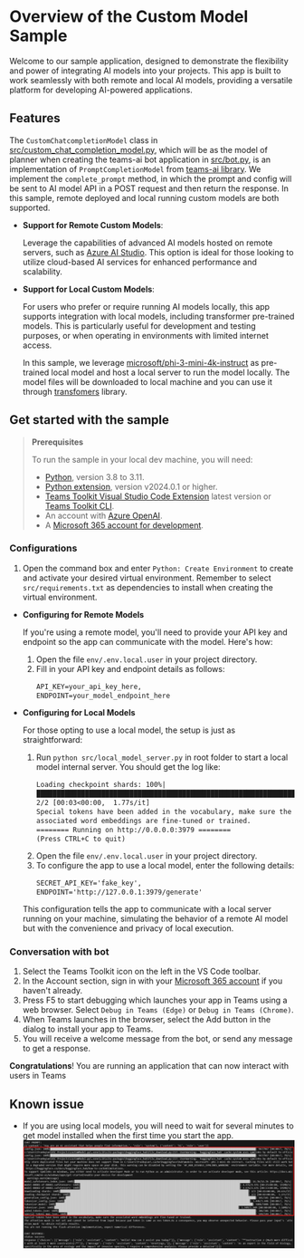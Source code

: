 # Overview of the Custom Model Sample

Welcome to our sample application, designed to demonstrate the flexibility and power of integrating AI models into your projects. This app is built to work seamlessly with both remote and local AI models, providing a versatile platform for developing AI-powered applications.

## Features

The `CustomChatcompletionModel` class in [src/custom_chat_completion_model.py](src\custom_chat_completion_model.py), which will be as the model of planner when creating the teams-ai bot application in [src/bot.py](src\bot.py), is an implementation of `PromptCompletionModel` from [teams-ai library](https://github.com/microsoft/teams-ai/blob/main/python/packages/ai/teams/ai/models/prompt_completion_model.py). We implement the `complete_prompt` method, in which the prompt and config will be sent to AI model API in a POST request and then return the response. In this sample, remote deployed and local running custom models are both supported.

- **Support for Remote Custom Models**: 

    Leverage the capabilities of advanced AI models hosted on remote servers, such as [Azure AI Studio](https://ai.azure.com/). This option is ideal for those looking to utilize cloud-based AI services for enhanced performance and scalability.
- **Support for Local Custom Models**: 

    For users who prefer or require running AI models locally, this app supports integration with local models, including transformer pre-trained models. This is particularly useful for development and testing purposes, or when operating in environments with limited internet access.
    
    In this sample, we leverage [microsoft/phi-3-mini-4k-instruct](https://huggingface.co/microsoft/Phi-3-mini-4k-instruct) as pre-trained local model and host a local server to run the model locally. The model files will be downloaded to local machine and you can use it through [transfomers](https://github.com/huggingface/transformers/blob/main/docs/source/en/model_doc/phi3.md) library.


## Get started with the sample

> **Prerequisites**
>
> To run the sample in your local dev machine, you will need:
>
> - [Python](https://www.python.org/), version 3.8 to 3.11.
> - [Python extension](https://code.visualstudio.com/docs/languages/python), version v2024.0.1 or higher.
> - [Teams Toolkit Visual Studio Code Extension](https://aka.ms/teams-toolkit) latest version or [Teams Toolkit CLI](https://aka.ms/teams-toolkit-cli).
> - An account with [Azure OpenAI](https://aka.ms/oai/access).
> - A [Microsoft 365 account for development](https://docs.microsoft.com/microsoftteams/platform/toolkit/accounts).

### Configurations
1. Open the command box and enter `Python: Create Environment` to create and activate your desired virtual environment. Remember to select `src/requirements.txt` as dependencies to install when creating the virtual environment.

* **Configuring for Remote Models**

    If you're using a remote model, you'll need to provide your API key and endpoint so the app can communicate with the model. Here's how:

    1. Open the file `env/.env.local.user` in your project directory.
    2. Fill in your API key and endpoint details as follows:
        ```
        API_KEY=your_api_key_here,
        ENDPOINT=your_model_endpoint_here
        ```
* **Configuring for Local Models**

    For those opting to use a local model, the setup is just as straightforward:

    1. Run `python src/local_model_server.py` in root folder to start a local model internal server. You should get the log like:
        ```
        Loading checkpoint shards: 100%|██████████████████████████████████████████████████████████████████████████████████| 2/2 [00:03<00:00,  1.77s/it]
        Special tokens have been added in the vocabulary, make sure the associated word embeddings are fine-tuned or trained.
        ======== Running on http://0.0.0.0:3979 ========
        (Press CTRL+C to quit)
        ```
    2. Open the file `env/.env.local.user` in your project directory.
    3. To configure the app to use a local model, enter the following details:
        ```
        SECRET_API_KEY='fake_key',
        ENDPOINT='http://127.0.0.1:3979/generate'
        ```
    This configuration tells the app to communicate with a local server running on your machine, simulating the behavior of a remote AI model but with the convenience and privacy of local execution.

### Conversation with bot
1. Select the Teams Toolkit icon on the left in the VS Code toolbar.
1. In the Account section, sign in with your [Microsoft 365 account](https://docs.microsoft.com/microsoftteams/platform/toolkit/accounts) if you haven't already.
1. Press F5 to start debugging which launches your app in Teams using a web browser. Select `Debug in Teams (Edge)` or `Debug in Teams (Chrome)`.
1. When Teams launches in the browser, select the Add button in the dialog to install your app to Teams.
1. You will receive a welcome message from the bot, or send any message to get a response.

**Congratulations**! You are running an application that can now interact with users in Teams

## Known issue
- If you are using local models, you will need to wait for several minutes to get model installed when the first time you start the app.
    ![alt text](image.png)